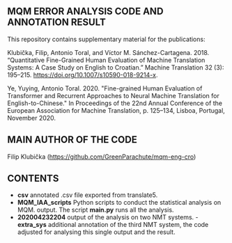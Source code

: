 MQM ERROR ANALYSIS CODE AND ANNOTATION RESULT
-----

This repository contains supplementary material for the publications:

Klubička, Filip, Antonio Toral, and Víctor M. Sánchez-Cartagena. 2018. “Quantitative Fine-Grained Human Evaluation of Machine Translation Systems: A Case Study on English to Croatian.” Machine Translation 32 (3): 195–215. https://doi.org/10.1007/s10590-018-9214-x.

Ye, Yuying, Antonio Toral. 2020. "Fine-grained Human Evaluation of Transformer and Recurrent Approaches to Neural Machine Translation for English-to-Chinese."  In Proceedings of the 22nd Annual Conference of the European Association for Machine Translation, p. 125–134, Lisboa, Portugal, November 2020. 

MAIN AUTHOR OF THE CODE
-----
Filip Klubička (https://github.com/GreenParachute/mqm-eng-cro)

CONTENTS
------
- **csv** annotated .csv file exported from translate5.
- **MQM_IAA_scripts** Python scripts to conduct the statistical analysis on MQM. output. The script **main.py** runs all the analysis.
- **202004232204** output of the analysis on two NMT systems.
-**extra_sys** additional annotation of the third NMT system, the code adjusted for analysing this single output and the result.